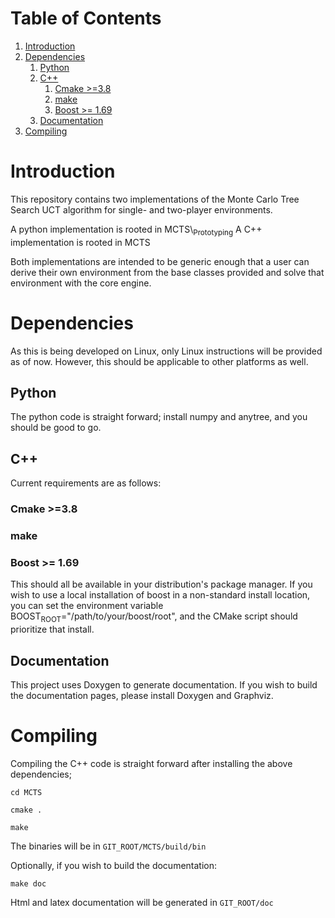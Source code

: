 # Table of Contents

1.  [Introduction](#org9ead8c0)
2.  [Dependencies](#org6a4c09a)
    1.  [Python](#org0196971)
    2.  [C++](#org4e9291d)
        1.  [Cmake >=3.8](#org1ef5b6d)
        2.  [make](#org5d7e3c3)
        3.  [Boost >= 1.69](#org04db1ef)
    3.  [Documentation](#org8bdb8cd)
3.  [Compiling](#org4bd0a95)


<a id="org9ead8c0"></a>

# Introduction

This repository contains two implementations of the Monte Carlo Tree
Search UCT algorithm for single- and two-player environments.

A python implementation is rooted in MCTS\\<sub>Prototyping</sub>
A C++ implementation is rooted in MCTS

Both implementations are intended to be generic enough that a user can
derive their own environment from the base classes provided and solve
that environment with the core engine.


<a id="org6a4c09a"></a>

# Dependencies

As this is being developed on Linux, only Linux instructions will be
provided as of now. However, this should be applicable to other
platforms as well.


<a id="org0196971"></a>

## Python

The python code is straight forward; install numpy and anytree, and
you should be good to go.


<a id="org4e9291d"></a>

## C++

Current requirements are as follows:


<a id="org1ef5b6d"></a>

### Cmake >=3.8


<a id="org5d7e3c3"></a>

### make


<a id="org04db1ef"></a>

### Boost >= 1.69

This should all be available in your distribution's package manager.
If you wish to use a local installation of boost in a non-standard
install location, you can set the environment variable
BOOST<sub>ROOT</sub>="/path/to/your/boost/root", and the CMake script should
prioritize that install.


<a id="org8bdb8cd"></a>

## Documentation

This project uses Doxygen to generate documentation. If you wish to
build the documentation pages, please install Doxygen and Graphviz.


<a id="org4bd0a95"></a>

# Compiling

Compiling the C++ code is straight forward after installing the above dependencies;

`cd MCTS`

`cmake .`

`make`

The binaries will be in `GIT_ROOT/MCTS/build/bin`

Optionally, if you wish to build the documentation:

`make doc`

Html and latex documentation will be generated in `GIT_ROOT/doc`
